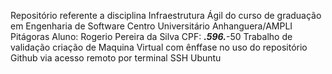 Repositório referente a disciplina Infraestrutura Ágil do curso de graduação em Engenharia de Software 
Centro Universitário Anhanguera/AMPLI Pitágoras
Aluno: Rogerio Pereira da Silva CPF: ***.596.***-50 
Trabalho de validação criação de Maquina Virtual com ênffase no uso do repositório Github via acesso remoto por terminal SSH Ubuntu
